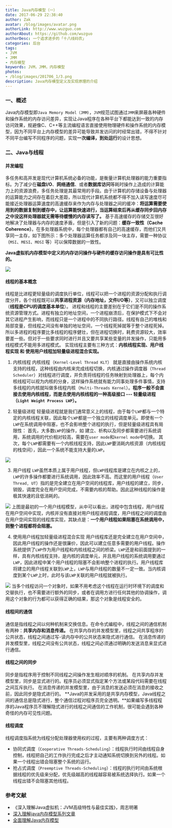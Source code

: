 ```yaml
---
title: Java内存模型（一）
date: 2017-06-29 22:38:40 
author: Zak
avatar: /blog/images/avatar.png
authorLink: http://www.wuzguo.com
authorAbout: https://github.com/wuzguo
authorDesc: 一个追求进步的「十八线码农」
categories: 后台
tags: 
- JVM
- JMM
- 内存模型
keywords: JVM，JMM，内存模型
photos:
- /blog/images/201706_1/3.png
description: Java内存模型定义及实现原理的介绍
---
```


### 一、概述
Java内存模型即`Java Memory Model（JMM）`，`JVM`规范试图通过`JMM`来屏蔽各种硬件和操作系统的内存访问差异，实现让Java程序在各种平台下都能达到一致的内存访问效果，规避像C、C++等主流编程语言直接使用物理硬件和操作系统的内存模型，因为不同平台上内存模型的差异可能导致并发访问的时经常出错，不得不针对不同平台编写不同程序的问题，实现**一次编译，到处运行**的设计思想。

### 二、Java与线程

#### 并发编程
   多任务和高并发是现代计算机系统必备的功能，是衡量计算机处理器的能力重要指标。为了减少在**磁盘I/O**、**网络通信**、或者**数据库访问**等耗时操作上造成的计算能力上的资源浪费，多任务处理是其最常用的手段。由于计算机的存储设备与处理器的运算能力之间存在着巨大差距，所以现代计算机系统都不得不加入读写速度尽可能接近处理器运算速度的高速缓存来作为内存与处理器之间的缓冲：**将运算需要使用到的数据复制到缓存中，让运算能快速进行，当运算结束后再从缓存同步回内存之中没这样处理器就无需等待缓慢的内存读写了。**
   基于高速缓存的存储交互很好地解决了处理器与内存的速度矛盾，但是引入了新的问题：**缓存一致性（Cache Coherence）**。在多处理器系统中，每个处理器都有自己的高速缓存，而他们又共享同一主存，如下图所示：多个处理器运算任务都涉及同一块主存，需要一种协议（`MSI`、`MESI`、`MOSI` 等）可以保障数据的一致性。

**Java虚拟机内存模型中定义的内存访问操作与硬件的缓存访问操作是具有可比性的。**

![](/blog/images/201706_1/1.png)

#### 线程的基本概念
线程是比进程更轻量级的调度执行单位，线程可以把一个进程的资源分配和执行调度分开，各个线程既可以**共享进程资源（内存地址，文件I/O等）**，又可以独立调度（**线程是CPU的调度基本单位**）。
进程和线程的主要差别在于它们是不同的操作系统资源管理方式。进程有独立的地址空间，一个进程崩溃后，在保护模式下不会对其它进程产生影响，而线程只是一个进程中的不同执行路径。线程有自己的堆栈和局部变量，但线程之间没有单独的地址空间，一个线程死掉就等于整个进程死掉。所以多进程的程序要比多线程的程序健壮，但在进程切换时，耗费资源较大，效率要差一些。但对于一些要求同时进行并且又要共享某些变量的并发操作，只能用多线程模式不能用多进程模式。
实现线程主要有三种方式：**内核线程实现、用户线程实现 和 使用用户线程加轻量级进程混合实现。**

1. 内核线程
内核线程（`Kernel-Level Thread KLT`） 就是直接由操作系统内核支持的线程，这种线程由内核来完成线程切换，内核通过操作调度器（`Thread Scheduler`）对线程进行调度，并负责将线程的任务映射到处理器上，每个内核线程可以视为内核的分身，这样操作系统就有能力同事处理多件事情，支持多线程的内核就叫做多线程内核（`Multi-Threads Kernel`）。**程序一般不会直接去使用内核线程，而是去使用内核线程的一种高级接口 --- 轻量级进程（`Light Weight Process LWP`）。**

2. 轻量级进程
轻量级进程就是我们通常意义上的线程，由于每个`LWP`都与一个特定的内核线程关联，因此每个`LWP`都是一个独立的线程调度单元。即使有一个`LWP`在系统调用中阻塞，也不会影响整个进程的执行，但是轻量级进程具有局限性：
首先，大多数`LWP`的操作，如 建立、析构以及同步都需要进行系统调用，系统调用的代价相对较高，需要在`user mode`和`kernel mode`中切换。
其次，每个`LWP`都需要有一个内核线程支持，因此`LWP`要消耗内核资源（内核线程的栈空间），因此一个系统不能支持大量的`LWP`。

![](/blog/images/201706_1/15.png)

3. 用户线程
 `LWP`虽然本质上属于用户线程，但`LWP`线程库是建立在内核之上的，`LWP`的许多操作都要进行系统调用，因此效率不高。而这里的用户线程（`User Thread, UT`）指的是完全建立在用户空间的线程库，用户线程的建立，同步，销毁，调度完全在用户空间完成，不需要内核的帮助。因此这种线程的操作是极其快速的且低消耗的。

![](/blog/images/201706_1/16.png)
上图是最初的一个用户线程模型，从中可以看出，进程中包含线程，用户线程在用户空间中实现，内核并没有直接对用户线程进程调度，用户线程之间的调度由在用户空间实现的线程库实现，其缺点是：**一个用户线程如果阻塞在系统调用中，则整个进程都将会阻塞。**

4. 使用用户线程加轻量级进程混合实现 
   用户线程库还是完全建立在用户空间中，因此用户线程的操作还是很廉价，因此可以建立任意多需要的用户线程。操作系统提供了`LWP`作为用户线程和内核线程之间的桥梁。`LWP`还是和前面提到的一样，具有内核线程支持，是内核的调度单元，并且用户线程的系统调用要通过`LWP`，因此进程中某个用户线程的阻塞不会影响整个进程的执行。用户线程库将建立的用户线程关联到`LWP`上，`LWP`与用户线程的数量不一定一致。当内核调度到某个`LWP`上时，此时与该`LWP`关联的用户线程就被执行。

![](/blog/images/201706_1/17.png)
当多个线程访问一个对象时，如果不用考虑这个线程在运行时环境下的调度和交替执行，也不需要进行额外的同步，或者在调用方进行任何其他的协调操作，调用这个对象的行为都可以获得正确的结果，那这个对象是线程安全的。


#### 线程间的通信

通信是指线程之间以何种机制来交换信息。在命令式编程中，线程之间的通信机制有两种：**共享内存和消息传递。**
在共享内存的并发模型里，线程之间共享程序的公共状态，线程之间通过写-读内存中的公共状态来隐式进行通信。
在消息传递的并发模型里，线程之间没有公共状态，线程之间必须通过明确的发送消息来显式进行通信。

#### 线程之间的同步
同步是指程序用于控制不同线程之间操作发生相对顺序的机制。
在共享内存并发模型里，同步是显式进行的。程序员必须显式指定某个方法或某段代码需要在线程之间互斥执行。
在消息传递的并发模型里，由于消息的发送必须在消息的接收之前，因此同步是隐式进行的。
**Java的并发采用的是共享内存模型，Java线程之间的通信总是隐式进行，整个通信过程对程序员完全透明。**如果编写多线程程序的Java程序员不理解隐式进行的线程之间通信的工作机制，很可能会遇到各种奇怪的内存可见性问题。

#### 线程调度
线程调度指系统为线程分配处理器使用权的过程，主要有两种调度方式：
- 协同式调度（`Cooperative Threads-Scheduling`）：线程执行时间由线程自身控制，线程把自己的工作执行完成之后才主动通知系统切换到另外的线程。如果一个线程出错会阻塞整个系统的运行。
- 抢占式调度（`Preemptive Threads-Scheduling`）：线程的执行时间由系统根据线程的优先级来分配，优先级越高的线程越容易被系统选择执行。如果一个线程出错不会阻塞其他线程。

### 参考文献

- 《深入理解Java虚拟机：JVM高级特性与最佳实践》，周志明著
- [深入理解java内存模型系列文章](http://ifeve.com/java-memory-model-0/)
- [全面理解Java内存模型](http://blog.csdn.net/suifeng3051/article/details/52611310)

